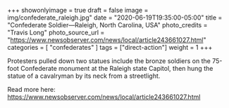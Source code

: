 +++
showonlyimage = true
draft = false
image = img/confederate_raleigh.jpg"
date = "2020-06-19T19:35:00-05:00"
title = "Confederate Soldier—Raleigh, North Carolina, USA"
photo_credits = "Travis Long"
photo_source_url = "https://www.newsobserver.com/news/local/article243661027.html"
categories = [ "confederates" ]
tags = ["direct-action"]
weight = 1
+++

Protesters pulled down two statues include the bronze soldiers on the 75-foot Confederate monument at the Raleigh state Capitol, then hung the statue of a cavalryman by its neck from a streetlight.

Read more here: https://www.newsobserver.com/news/local/article243661027.html
